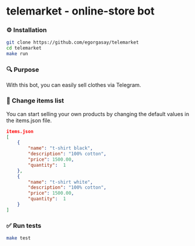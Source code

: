 # telemarket - online-store bot

### ⚙️ Installation

```bash
git clone https://github.com/egorgasay/telemarket
cd telemarket
make run
```

### 🔍️ Purpose

With this bot, you can easily sell clothes via Telegram.  

### 👕 Change items list

You can start selling your own products by changing the default values in the items.json file.

```json
items.json
[
    {
        "name": "t-shirt black",
        "description": "100% cotton",
        "price": 1500.00,
        "quantity":  1
    },
    {
        "name": "t-shirt white",
        "description": "100% cotton",
        "price": 1500.00,
        "quantity":  1
    }
]
```

### ✅ Run tests

```bash
make test
```
